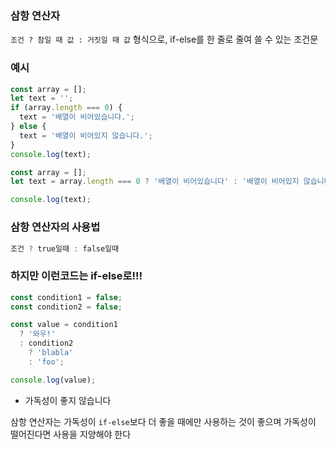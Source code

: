 ### 삼항 연산자

`조건 ? 참일 때 값 : 거짓일 때 값` 형식으로, if-else를 한 줄로 줄여 쓸 수 있는 조건문

### 예시

```jsx
const array = [];
let text = '';
if (array.length === 0) {
  text = '배열이 비어있습니다.';
} else {
  text = '배열이 비어있지 않습니다.';
}
console.log(text);
```

```jsx
const array = [];
let text = array.length === 0 ? '배열이 비어있습니다' : '배열이 비어있지 않습니다.';

console.log(text);
```

### 삼항 연산자의 사용법

```jsx
조건 ? true일때 : false일때
```

### 하지만 이런코드는 if-else로!!!

```jsx
const condition1 = false;
const condition2 = false;

const value = condition1 
  ? '와우!' 
  : condition2 
    ? 'blabla' 
    : 'foo';

console.log(value);
```

- 가독성이 좋지 않습니다

삼항 연산자는 가독성이 `if-else`보다 더 좋을 때에만 사용하는 것이 좋으며 가독성이 떨어진다면 사용을 지양해야 한다

